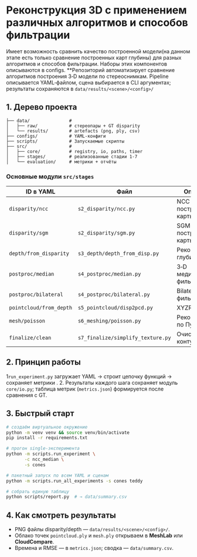 # Реконструкция 3D с применением различных алгоритмов и способов фильтрации


Имеет возможность сравнить качество построенной модели(на данном этапе есть только сравнение построенных карт глубины) для разных алгоритмов и способов фильтрации. Наборы этих компонентов описываются в configs.
**Репозиторий автоматизирует сравнение алгоритмов построения 3‑D модели по стереоснимкам.  Pipeline описывается YAML‑файлом, сцена выбирается в CLI аргументах; результаты сохраняются в `data/results/<scene>/<config>/`

## 1. Дерево проекта

```
├── data/               # 
│   ├── raw/            # стереопары + GT disparity
│   └── results/        # artefacts (png, ply, csv)
├── configs/            # YAML‑конфиги
├── scripts/            # Запускаемые скрипты
├── src/                # 
│   ├── core/           # registry, io, paths, timer
│   ├── stages/         # реализованные стадии 1‑7
│   └── evaluation/     # метрики + отчёты
```

### Основные модули `src/stages`

| ID в YAML               | Файл                              | Описание                              |
| ----------------------- | --------------------------------- |---------------------------------------|
| `disparity/ncc`         | `s2_disparity/ncc.py`             | NCC алгоритм построения карты глубины |
| `disparity/sgm`         | `s2_disparity/sgm.py`             | SGM алгоритм построения карты глубины |
| `depth/from_disparity`  | `s3_depth/depth_from_disp.py`     | Реконструкция глубин                  |
| `postproc/median`       | `s4_postproc/median.py`           | 3‑D медианный фильтр                  |
| `postproc/bilateral`    | `s4_postproc/bilateral.py`        | Bilateral фильтр                      |
| `pointcloud/from_depth` | `s5_pointcloud/disp2pcd.py`       | XYZRGB → PLY                          |
| `mesh/poisson`          | `s6_meshing/poisson.py`           | Реконструкция по Пуассону             |
| `finalize/clean`        | `s7_finalize/simplify_texture.py` | Очистка контуров                      |

## 2. Принцип работы

1`run_experiment.py` загружает YAML → строит цепочку функций → сохраняет метрики .
2. Результаты каждого шага сохраняет модуль `core/io.py`; таблица метрик (`metrics.json`) формируется после сравнения с GT.

## 3. Быстрый старт

```bash
# создаём виртуальное окружение
python -m venv venv && source venv/bin/activate
pip install -r requirements.txt

# прогон single‑эксперимента
python -m scripts.run_experiment \
       -c ncc_median \
       -s cones

# пакетный запуск по всем YAML и сценам
python -m scripts.run_all_experiments -s cones teddy

# собрать единую таблицу
python scripts/report.py  # → data/summary.csv
```

## 4. Как смотреть результаты

* PNG файлы disparity/depth — `data/results/<scene>/<config>/`.
* Облако точек `pointcloud.ply` и `mesh.ply` открываем в **MeshLab** или **CloudCompare**.
* Времена и RMSE — в `metrics.json`; сводка — `data/summary.csv`.
